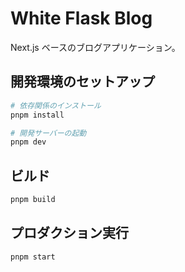 # White Flask Blog

Next.js ベースのブログアプリケーション。

## 開発環境のセットアップ

```bash
# 依存関係のインストール
pnpm install

# 開発サーバーの起動
pnpm dev
```

## ビルド

```bash
pnpm build
```

## プロダクション実行

```bash
pnpm start
```